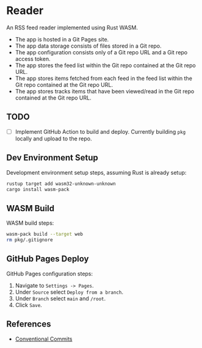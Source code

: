 # Reader

An RSS feed reader implemented using Rust WASM.

- The app is hosted in a Git Pages site.
- The app data storage consists of files stored in a Git repo.
- The app configuration consists only of a Git repo URL and a Git repo access token.
- The app stores the feed list within the Git repo contained at the Git repo URL.
- The app stores items fetched from each feed in the feed list within the Git repo contained at the Git repo URL.
- The app stores tracks items that have been viewed/read in the Git repo contained at the Git repo URL.

## TODO

- [ ] Implement GitHub Action to build and deploy. Currently building `pkg` locally and upload to the repo.

## Dev Environment Setup

Development environment setup steps, assuming Rust is already setup:

```bash
rustup target add wasm32-unknown-unknown
cargo install wasm-pack
```

## WASM Build

WASM build steps:

```bash
wasm-pack build --target web
rm pkg/.gitignore
```

## GitHub Pages Deploy

GitHub Pages configuration steps:

1. Navigate to `Settings -> Pages`.
2. Under `Source` select `Deploy from a branch`.
3. Under `Branch` select `main` and `/root`.
4. Click `Save`.

## References

- [Conventional Commits](https://www.conventionalcommits.org/en/v1.0.0/)
